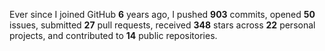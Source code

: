 Ever since I joined GitHub **6** years ago, I pushed **903** commits, opened **50** issues, submitted **27** pull requests, received **348** stars across **22** personal projects, and contributed to **14** public repositories.